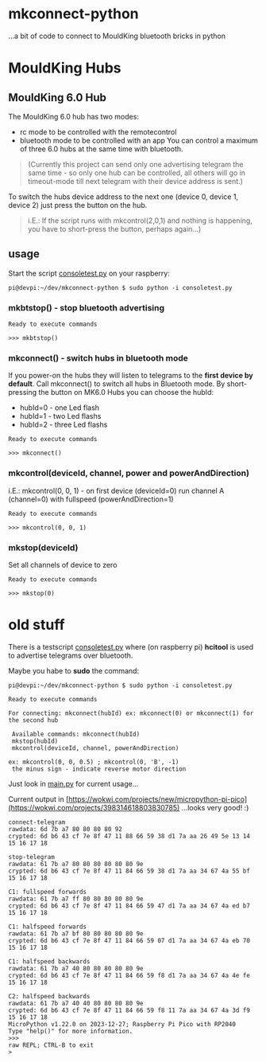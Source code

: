 # mkconnect-python
...a bit of code to connect to MouldKing bluetooth bricks in python

# MouldKing Hubs
## MouldKing 6.0 Hub
The MouldKing 6.0 hub has two modes:
* rc mode to be controlled with the remotecontrol
* bluetooth mode to be controlled with an app
You can control a maximum of three 6.0 hubs at the same time with bluetooth.
> (Currently this project can send only one advertising telegram the same time - so only one hub can be controlled, all others will go in timeout-mode till next telegram with their device address is sent.)

To switch the hubs device address to the next one (device 0, device 1, device 2) just press the button on the hub.

> i.E.: If the script runs with mkcontrol(2,0,1) and nothing is happening, you have to short-press the button, perhaps again...)

## usage
Start the script [consoletest.py](https://github.com/J0EK3R/mkconnect-python/blob/main/consoletest.py) on your raspberry:
```
pi@devpi:~/dev/mkconnect-python $ sudo python -i consoletest.py 
```

### mkbtstop() - stop bluetooth advertising
```
Ready to execute commands

>>> mkbtstop()
```

### mkconnect() - switch hubs in bluetooth mode
If you power-on the hubs they will listen to telegrams to the **first device by default**.
Call mkconnect() to switch all hubs in Bluetooth mode.
By short-pressing the button on MK6.0 Hubs you can choose the hubId:
* hubId=0 - one Led flash
* hubId=1 - two Led flashs
* hubId=2 - three Led flashs
```
Ready to execute commands

>>> mkconnect()
```

### mkcontrol(deviceId, channel, power and powerAndDirection)
i.E.: mkcontrol(0, 0, 1) - on first device (deviceId=0) run channel A (channel=0) with fullspeed (powerAndDirection=1)
```
Ready to execute commands

>>> mkcontrol(0, 0, 1)
```

### mkstop(deviceId)
Set all channels of device to zero
```
Ready to execute commands

>>> mkstop(0)
```


# old stuff

There is a testscript [consoletest.py](https://github.com/J0EK3R/mkconnect-python/blob/main/consoletest.py) where (on raspberry pi) **hcitool** is used to advertise telegrams over bluetooth.

Maybe you habe to **sudo** the command:
```
pi@devpi:~/dev/mkconnect-python $ sudo python -i consoletest.py 

Ready to execute commands

For connecting: mkconnect(hubId) ex: mkconnect(0) or mkconnect(1) for the second hub

 Available commands: mkconnect(hubId)
 mkstop(hubId)
 mkcontrol(deviceId, channel, powerAndDirection)

ex: mkcontrol(0, 0, 0.5) ; mkcontrol(0, 'B', -1)
 the minus sign - indicate reverse motor direction
```





Just look in [main.py](https://github.com/J0EK3R/mkconnect-python/blob/main/main.py) for current usage...

Current output in [https://wokwi.com/projects/new/micropython-pi-pico](https://wokwi.com/projects/398314618803830785)
...looks very good! :)
```
connect-telegram
rawdata: 6d 7b a7 80 80 80 80 92
crypted: 6d b6 43 cf 7e 8f 47 11 88 66 59 38 d1 7a aa 26 49 5e 13 14 15 16 17 18

stop-telegram
rawdata: 61 7b a7 80 80 80 80 80 80 9e
crypted: 6d b6 43 cf 7e 8f 47 11 84 66 59 38 d1 7a aa 34 67 4a 55 bf 15 16 17 18

C1: fullspeed forwards
rawdata: 61 7b a7 ff 80 80 80 80 80 9e
crypted: 6d b6 43 cf 7e 8f 47 11 84 66 59 47 d1 7a aa 34 67 4a ed b7 15 16 17 18

C1: halfspeed forwards
rawdata: 61 7b a7 bf 80 80 80 80 80 9e
crypted: 6d b6 43 cf 7e 8f 47 11 84 66 59 07 d1 7a aa 34 67 4a eb 70 15 16 17 18

C1: halfspeed backwards
rawdata: 61 7b a7 40 80 80 80 80 80 9e
crypted: 6d b6 43 cf 7e 8f 47 11 84 66 59 f8 d1 7a aa 34 67 4a 4e fe 15 16 17 18

C2: halfspeed backwards
rawdata: 61 7b a7 40 40 80 80 80 80 9e
crypted: 6d b6 43 cf 7e 8f 47 11 84 66 59 f8 11 7a aa 34 67 4a 3d f9 15 16 17 18
MicroPython v1.22.0 on 2023-12-27; Raspberry Pi Pico with RP2040
Type "help()" for more information.
>>> 
raw REPL; CTRL-B to exit
>
```
